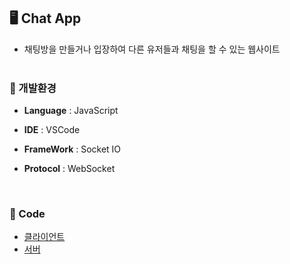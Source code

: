 ## **🖥️**  Chat App
- 채팅방을 만들거나 입장하여 다른 유저들과 채팅을 할 수 있는 웹사이트
  <br>  <br> 

### **📌** 개발환경

- **Language** : JavaScript

- **IDE** : VSCode

- **FrameWork** : Socket IO

- **Protocol** : WebSocket 
<br> 

### **📌** Code
- [클라이언트](src/public/js/app2.js)
- [서버](src/server.js)
